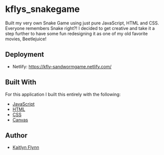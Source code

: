 # kflys_snakegame
Built my very own Snake Game using just pure JavaScript, HTML and CSS. Everyone remembers Snake right?! I decided to get creative and take it a step further to have some fun redesigning it as one of my old favorite movies, Beetlejuice! 

## Deployment 
* Netlify: https://kfly-sandwormgame.netlify.com/ 

## Built With
For this application I built this entirely with the following: 
* [JavaScript](https://www.w3schools.com/js/) 
* [HTML](https://www.w3schools.com/html/)
* [CSS](https://www.w3schools.com/css/)
* [Canvas](https://developer.mozilla.org/en-US/docs/Web/HTML/Element/canvas)

## Author
* [Kaitlyn Flynn](https://kaitlynflynn.com/)

